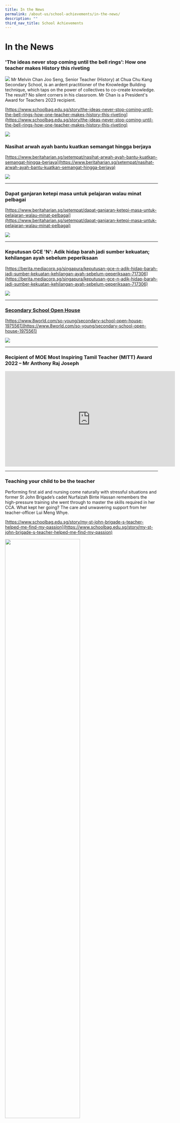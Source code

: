 ```yaml
---
title: In the News
permalink: /about-us/school-achievements/in-the-news/
description: ""
third_nav_title: School Achievements
---
```

# **In the News**


### 'The ideas never stop coming until the bell rings’: How one teacher makes History this riveting

![](/images/About%20Us/In%20The%20News/mr-melvin-chan_2.jpg)
Mr Melvin Chan Joo Seng, Senior Teacher (History) at Chua Chu Kang Secondary School, is an ardent practitioner of the Knowledge Building technique, which taps on the power of collectives to co-create knowledge. The result? No silent corners in his classroom. Mr Chan is a President's Award for Teachers 2023 recipient. 

[https://www.schoolbag.edu.sg/story/the-ideas-never-stop-coming-until-the-bell-rings-how-one-teacher-makes-history-this-riveting](https://www.schoolbag.edu.sg/story/the-ideas-never-stop-coming-until-the-bell-rings-how-one-teacher-makes-history-this-riveting)

![](/images/About%20Us/In%20The%20News/presidents%20award%20for%20teacher%202023.jpeg)









### Nasihat arwah ayah bantu kuatkan semangat hingga berjaya
[https://www.beritaharian.sg/setempat/nasihat-arwah-ayah-bantu-kuatkan-semangat-hingga-berjaya](https://www.beritaharian.sg/setempat/nasihat-arwah-ayah-bantu-kuatkan-semangat-hingga-berjaya)

![](/images/About%20Us/In%20The%20News/Inthenews01.jpg)

---------------------------------------

### Dapat ganjaran ketepi masa untuk pelajaran walau minat pelbagai
[https://www.beritaharian.sg/setempat/dapat-ganjaran-ketepi-masa-untuk-pelajaran-walau-minat-pelbagai](https://www.beritaharian.sg/setempat/dapat-ganjaran-ketepi-masa-untuk-pelajaran-walau-minat-pelbagai)

![](/images/About%20Us/In%20The%20News/Inthenews02.jpg)


-----------------------

### Keputusan GCE 'N': Adik hidap barah jadi sumber kekuatan; kehilangan ayah sebelum peperiksaan

[https://berita.mediacorp.sg/singapura/keputusan-gce-n-adik-hidap-barah-jadi-sumber-kekuatan-kehilangan-ayah-sebelum-peperiksaan-717306](https://berita.mediacorp.sg/singapura/keputusan-gce-n-adik-hidap-barah-jadi-sumber-kekuatan-kehilangan-ayah-sebelum-peperiksaan-717306)

<a href="https://berita.mediacorp.sg/singapura/keputusan-gce-n-adik-hidap-barah-jadi-sumber-kekuatan-kehilangan-ayah-sebelum-peperiksaan-717306">

![](/images/About%20Us/In%20The%20News/Inthenews03.jpg)	
	

-------------------------------------------

### Secondary School Open House

[https://www.8world.com/so-young/secondary-school-open-house-1975561](https://www.8world.com/so-young/secondary-school-open-house-1975561)

![](/images/About%20Us/In%20The%20News/Inthenews04.jpg)	
	



------------------------------------------------


### Recipient of MOE Most Inspiring Tamil Teacher (MITT) Award 2022 – Mr Anthony Raj Joseph

<iframe width="560" height="315" src="https://www.youtube.com/embed/kW_o9LVGAfQ" title="YouTube video player" frameborder="0" allow="accelerometer; autoplay; clipboard-write; encrypted-media; gyroscope; picture-in-picture; web-share" allowfullscreen=""></iframe>


-----------------------------------------


### Teaching your child to be the teacher

Performing first aid and nursing come naturally with stressful situations and former St John Brigade’s cadet Nurfaizah Binte Hassan remembers the high-pressure training she went through to master the skills required in her CCA. What kept her going? The care and unwavering support from her teacher-officer Lui Meng Whye.  
  
[https://www.schoolbag.edu.sg/story/my-st-john-brigade-s-teacher-helped-me-find-my-passion](https://www.schoolbag.edu.sg/story/my-st-john-brigade-s-teacher-helped-me-find-my-passion)

<img src="/images/Mr%20Lui%20Meng%20Whye.jpg" style="width:70%">

----------------------------------------------------------------------

### Teaching your child to be the teacher

  
One of the finalists for the Outstanding Youth in Education Award (OYEA) 2019, and our Senior Teacher for Chemistry, Mr Benjamin Pooi, was featured in School Bag, an education news site by MOE. Click here to find out how Mr Benjamin creates a safe space to encourage students to learn from one another!  
  
[https://www.schoolbag.edu.sg/story/teaching-your-child-to-be-the-teacher](https://www.schoolbag.edu.sg/story/teaching-your-child-to-be-the-teacher)

<img src="/images/Teaching%20Your%20Child%20to%20Be%20the%20Teacher.jpg" style="width:70%">

----------------------------------------------------------------------

### First Person: An Experiment in Blended Learning

Read about how our Chemistry teachers, Mdm Rosnah and Mr Benjamin Pooi adopt a potent mix of pre-lab session online learning and actual lab lessons for students to hone their science practical skills! Click here to read more.

[](https://www.schoolbag.edu.sg/story/first-person-an-experiment-in-blended-learning)

[https://www.schoolbag.edu.sg/story/first-person-an-experiment-in-blended-learning](https://www.schoolbag.edu.sg/story/first-person-an-experiment-in-blended-learning)


<img src="/images/First%20Person%20An%20Experiment%20in%20Blended%20Learning.jpg" style="width:70%">
		 
---------------------------------------------------------------------

### School conducts CCA Sessions at class level

With safety management measures in place, students miss having CCAs and letting their hair down! We made it to the news for conducting class-based physical CCAs, while making sure our students practise safe distancing while having fun! Read the news article here!

![](/images/Class-based%20CCAs,%20ST,%207%20Aug%202020.png)

----------------------------------------------------------------------

### Students’ CCA efforts will still be recognised: MOE

Mr Jonathan Ram, our Subject Head for PE and CCAs was interviewed by Straits Times. Read the article here!

![](/images/CCA%20efforts%20still%20recognised,%20ST,%207%20Aug%202020.png)

---------------------------------------------------------------------

### 促进学生面对面交流  
**部分学校办班级课外活动**


And Lianhe Zaobao carried the news about our class-based CCAs too! Read more here!

![](/images/Class-based%20CCAs,%20LHZB%2011%20Aug%202020.jpeg)</a>